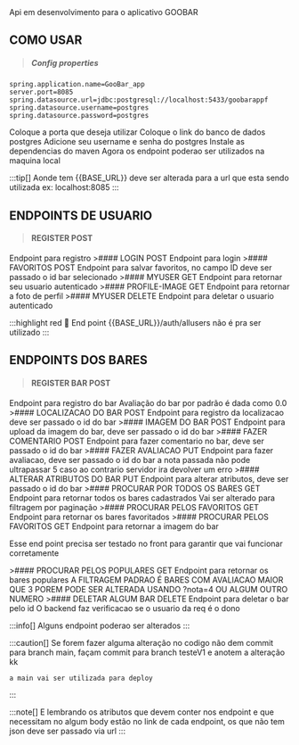


<Card >
  Api em desenvolvimento para o aplicativo GOOBAR
</Card>



## COMO USAR
> ##### Config properties

```
spring.application.name=GooBar_app
server.port=8085 
spring.datasource.url=jdbc:postgresql://localhost:5433/goobarappf
spring.datasource.username=postgres
spring.datasource.password=postgres
```

<Steps>
  <Step title="Primeiro passo">
    Coloque a porta que deseja utilizar
  </Step>
  <Step title="Segundo passo">
    Coloque o link do banco de dados postgres
  </Step>
  <Step title="terceiro passo">
    Adicione seu username e senha do postgres
  </Step>
    <Step title="Quarto passo">
    Instale as dependencias do maven 
  </Step>
     <Step title="Ultimo passo">
       Agora os endpoint poderao ser utilizados na maquina local
  </Step>
</Steps>

:::tip[]
Aonde tem {{BASE_URL}} deve ser alterada para a url que esta sendo utilizada
ex: localhost:8085
:::

## ENDPOINTS DE USUARIO

>#### REGISTER <Icon icon="material-outline-trending_flat"/> POST
<Card title="{{BASE_URL}}/auth/register" >
    Endpoint para registro
</Card>
>#### LOGIN <Icon icon="material-outline-trending_flat"/> POST
<Card title="{{BASE_URL}}/auth/login" >
    Endpoint para login
</Card>
>#### FAVORITOS <Icon icon="material-outline-trending_flat"/> POST
<Card title="{{BASE_URL}}/auth/favoritos/{ID}" >
        Endpoint para salvar favoritos, no campo ID deve ser passado o id bar   selecionado
</Card>
>#### MYUSER <Icon icon="material-outline-trending_flat"/> GET
<Card title="{{BASE_URL}}/auth/FindUser" >
    Endpoint para retornar seu usuario autenticado
</Card>
>#### PROFILE-IMAGE <Icon icon="material-outline-trending_flat"/> GET
<Card title="{{BASE_URL}}/auth/profile-image" >
    Endpoint para retornar a foto de perfil
</Card>
>#### MYUSER <Icon icon="material-outline-trending_flat"/> DELETE
<Card title="{{BASE_URL}}/auth/DeleteMyUser" >
    Endpoint para deletar o usuario autenticado
</Card>


:::highlight red 📌
End point {{BASE_URL}}/auth/allusers não é pra ser utilizado 
:::

## ENDPOINTS DOS BARES
>#### REGISTER BAR <Icon icon="material-outline-trending_flat"/> POST
<Card title="{{BASE_URL}}/Bar/registerBar" >
    Endpoint para registro do bar
    <TipInfo> Avaliação do bar por padrão é dada como 0.0</TipInfo>
    
</Card>
>#### LOCALIZACAO DO BAR <Icon icon="material-outline-trending_flat"/> POST
<Card title="{{BASE_URL}}/Bar/location/{id}" >
    Endpoint para registro da localizacao deve ser passado o id do bar
</Card>
>#### IMAGEM DO BAR <Icon icon="material-outline-trending_flat"/> POST
<Card title="{{BASE_URL}}/Bar/Upload/{id}" >
    Endpoint para upload da imagem do bar, deve ser passado o id do bar
</Card>
>#### FAZER COMENTARIO <Icon icon="material-outline-trending_flat"/> POST
<Card title="{{BASE_URL}}/Bar/coments/" >
    Endpoint para fazer comentario no bar, deve ser passado o id do bar
</Card>
>#### FAZER AVALIACAO <Icon icon="material-outline-trending_flat"/> PUT
<Card title="{{BASE_URL}}/Bar/coments/" >
    Endpoint para fazer avaliacao, deve ser passado o id do bar
    <TipInfo> a nota passada não pode ultrapassar 5 caso ao contrario servidor ira devolver um erro</TipInfo>
</Card>
>#### ALTERAR ATRIBUTOS DO BAR <Icon icon="material-outline-trending_flat"/> PUT
<Card title="{{BASE_URL}}/Bar/coments/" >
    Endpoint para alterar atributos, deve ser passado o id do bar
</Card>
>#### PROCURAR POR TODOS OS BARES <Icon icon="material-outline-trending_flat"/> GET
<Card title="{{BASE_URL}}/Bar/findBar" >
    Endpoint para retornar todos os bares cadastrados
    <TipInfo>Vai ser alterado para filtragem por paginação</TipInfo>
</Card>
>#### PROCURAR PELOS FAVORITOS<Icon icon="material-outline-trending_flat"/> GET
<Card title="{{BASE_URL}}/Bar/favoritos" >
    Endpoint para retornar os bares favoritados
</Card>
>#### PROCURAR PELOS FAVORITOS<Icon icon="material-outline-trending_flat"/> GET
<Card title="{{BASE_URL}}/Bar/bar-image/" >
    Endpoint para retornar a imagem do bar
    
   <TipInfo>Esse end point precisa ser testado no front para garantir que vai funcionar corretamente</TipInfo>

</Card>
>#### PROCURAR PELOS POPULARES <Icon icon="material-outline-trending_flat"/> GET
<Card title="{{BASE_URL}}/Bar/populares" >
    Endpoint para retornar os bares populares
     <TipInfo>A FILTRAGEM PADRAO É BARES COM AVALIACAO MAIOR QUE 3 POREM PODE SER ALTERADA USANDO ?nota=4 OU ALGUM OUTRO NUMERO</TipInfo>
</Card>
>#### DELETAR ALGUM BAR <Icon icon="material-outline-trending_flat"/> DELETE
<Card title="{{BASE_URL}}/Bar/populares" >
    Endpoint para deletar o bar pelo id
     <TipInfo>O backend faz verificacao se o usuario da req é o dono</TipInfo>
</Card>

:::info[]
    Alguns endpoint poderao ser alterados
:::

:::caution[]
    Se forem fazer alguma alteração no codigo não dem commit para branch main, façam commit  para branch testeV1 e anotem a alteração kk
    
    a main vai ser utilizada para deploy
:::


:::note[]
    E lembrando os atributos que devem conter nos endpoint e que necessitam no algum body estão no link de cada endpoint, os que não tem json deve ser passado via url
:::









